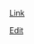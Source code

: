[Link](https://freeuni-algo.github.io)

[Edit](https://github.com/freeuni-algo/freeuni-algo.github.io/edit/main/index.md)
